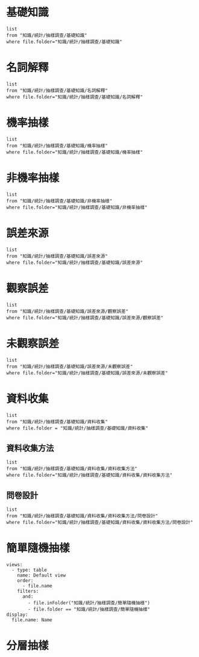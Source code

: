 # 基礎知識
```dataview
list
from "知識/統計/抽樣調查/基礎知識"
where file.folder="知識/統計/抽樣調查/基礎知識"
```
# 名詞解釋
```dataview
list
from "知識/統計/抽樣調查/基礎知識/名詞解釋"
where file.folder="知識/統計/抽樣調查/基礎知識/名詞解釋"
```
# 機率抽樣
```dataview
list
from "知識/統計/抽樣調查/基礎知識/機率抽樣"
where file.folder="知識/統計/抽樣調查/基礎知識/機率抽樣"
```
# 非機率抽樣
```dataview
list
from "知識/統計/抽樣調查/基礎知識/非機率抽樣"
where file.folder="知識/統計/抽樣調查/基礎知識/非機率抽樣"
```
# 誤差來源
```dataview
list
from "知識/統計/抽樣調查/基礎知識/誤差來源"
where file.folder="知識/統計/抽樣調查/基礎知識/誤差來源"
```
# 觀察誤差
```dataview
list
from "知識/統計/抽樣調查/基礎知識/誤差來源/觀察誤差"
where file.folder="知識/統計/抽樣調查/基礎知識/誤差來源/觀察誤差"
```
# 未觀察誤差
```dataview
list
from "知識/統計/抽樣調查/基礎知識/誤差來源/未觀察誤差"
where file.folder="知識/統計/抽樣調查/基礎知識/誤差來源/未觀察誤差"
```
# 資料收集
```dataview
list
from "知識/統計/抽樣調查/基礎知識/資料收集"
where file.folder = "知識/統計/抽樣調查/基礎知識/資料收集"
```
## 資料收集方法
```dataview
list
from "知識/統計/抽樣調查/基礎知識/資料收集/資料收集方法"
where file.folder="知識/統計/抽樣調查/基礎知識/資料收集/資料收集方法"
```
## 問卷設計
```dataview
list
from "知識/統計/抽樣調查/基礎知識/資料收集/資料收集方法/問卷設計"
where file.folder="知識/統計/抽樣調查/基礎知識/資料收集/資料收集方法/問卷設計"
```
# 簡單隨機抽樣
```base
views:
  - type: table
    name: Default view
    order:
      - file.name
    filters:
      and:
        - file.inFolder("知識/統計/抽樣調查/簡單隨機抽樣")
        - file.folder == "知識/統計/抽樣調查/簡單隨機抽樣"
display:
  file.name: Name
```
# 分層抽樣
```base
```
